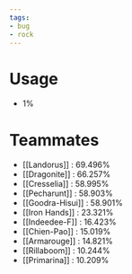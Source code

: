 ```yaml
---
tags:
- bug
- rock
---
```

# Usage
- 1%
# Teammates
- [[Landorus]] : 69.496%
- [[Dragonite]] : 66.257%
- [[Cresselia]] : 58.995%
- [[Pecharunt]] : 58.903%
- [[Goodra-Hisui]] : 58.901%
- [[Iron Hands]] : 23.321%
- [[Indeedee-F]] : 16.423%
- [[Chien-Pao]] : 15.019%
- [[Armarouge]] : 14.821%
- [[Rillaboom]] : 10.244%
- [[Primarina]] : 10.209%